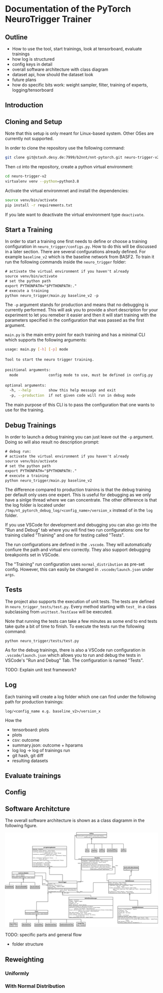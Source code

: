 # Documentation of the PyTorch NeuroTrigger Trainer


## Outline
- How to use the tool, start trainings, look at tensorboard, evaluate trainings
- how log is structured
- config keys in detail
- overall software architecture with class diagram
- dataset api, how should the dataset look
- future plans
- how do specific bits work: weight sampler, filter, training of experts, logging/tensorboard


## Introduction


## Cloning and Setup
Note that this setup is only meant for Linux-based system. Other OSes are currently not supported.

In order to clone the repository use the following command:
```bash
git clone git@stash.desy.de:7999/b2nnt/nnt-pytorch.git neuro-trigger-v2
```
Then `cd` into the repository, create a python virtual environment:
```bash
cd neuro-trigger-v2
virtualenv venv --python=python3.8
```
Activate the virtual environmnet and install the dependencies:
```bash
source venv/bin/activate
pip install -r requirements.txt
```
If you late want to deactivate the virtual environment type `deactivate`.

## Start a Training
In order to start a training one first needs to define or choose a training configuration in `neuro_trigger/configs.py`. How to do this will be discussed in a later section.
There are several confgurations already defined. For example `baseline_v2` which is the baseline network from BASF2.
To train it run the following commands inside the `neuro_trigger` folder:
```shell
# activate the virtual environment if you haven't already
source venv/bin/activate
# set the python path
export PYTHONPATH="$PYTHONPATH:."
# execute a training
python neuro_trigger/main.py baseline_v2 -p
```
The `-p` argument stands for production and means that no debugging is currently performed. This will ask you to provide a short description for your
experiment to let you remeber it easier and then it will start training with the parameters specified in the configuration that was passed as the first argument.

`main.py` is the main entry point for each training and has a minimal CLI which supports the following arguments:
```bash
usage: main.py [-h] [-p] mode

Tool to start the neuro trigger training.

positional arguments:
  mode              config mode to use, must be defined in config.py

optional arguments:
  -h, --help        show this help message and exit
  -p, --production  if not given code will run in debug mode
```
The main purpose of this CLI is to pass the configuration that one wants to use for the training.


## Debug Trainings

In order to launch a debug training you can just leave out the `-p` argument. Doing so will also result no description prompt:
```shell
# debug run:
# activate the virtual environment if you haven't already
source venv/bin/activate
# set the python path
export PYTHONPATH="$PYTHONPATH:."
# execute a training
python neuro_trigger/main.py baseline_v2
```
The difference compared to production trainins is that the debug training per default only uses one expert. This is useful for debugging
as we only have a sinlge thread where we can concentrate. The other difference is that the log folder is located under `/tmp/nt_pytorch_debug_log/<config_name>/version_x` instead of in the `log` folder.

If you use VSCode for development and debugging you can also go into the "Run and Debug" tab where you will find two run configurations: one for training clalled "Training" and one for testing called "Tests".

The run configurations are defined in the `.vscode`. They will automatically confiure the path and virtual env correctly.
They also support debugging breakpoints set in VSCode.

The "Training" run configuration uses `normal_distribution` as pre-set config. However, this can easily be changed in `.vscode/launch.json` under `args`.


## Tests

The project also supports the execution of unit tests. The tests are defined in `neuro_trigger_tests/test.py`. Every method starting with `test_` in a class subclassing from `unittest.TestCase` will be executed.

Note that running the tests can take a few minutes as some end to end tests take quite a bit of time
to finish.
To execute the tests run the following command:
```shell
python neuro_trigger/tests/test.py
```
As for the debug trainings, there is also a VSCode run configuration in `.vscode/launch.json` which allows you to run and debug the tests
in VSCode's "Run and Debug" Tab. The configuration is named "Tests".


TODO: Explain unit test framework?


## Log

Each training will create a log folder which one can find under the following path for production trainings:
```shell
log/<config_name e.g. baseline_v2>/version_x
```
How the 

- tensorboard: plots
- plots
- csv: outcome
- summary.json: outcome + hparams
- log log -> log of trainings run
- git hash, git diff
- resulting datasets



## Evaluate trainings


## Config







## Software Architcture
The overall software architecture is shown as a class diagramm in the following figure.

![](docs/class_diagram.svg)

TODO: specific parts and general flow
- folder structure


## Reweighting
### Uniformly
### With Normal Distribution